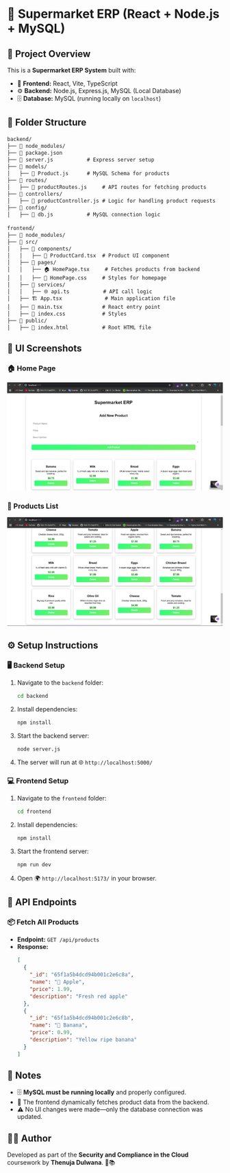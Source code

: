 # 🛒 Supermarket ERP (React + Node.js + MySQL)

## 📌 Project Overview
This is a **Supermarket ERP System** built with:
- 🎨 **Frontend:** React, Vite, TypeScript
- ⚙️ **Backend:** Node.js, Express.js, MySQL (Local Database)
- 🗄️ **Database:** MySQL (running locally on `localhost`)

## 📂 Folder Structure
```
backend/
├── 📁 node_modules/
├── 📄 package.json
├── 🚀 server.js           # Express server setup
├── 📁 models/
│   ├── 📄 Product.js      # MySQL Schema for products
├── 📁 routes/
│   ├── 📄 productRoutes.js     # API routes for fetching products
├── 📁 controllers/
│   ├── 📄 productController.js # Logic for handling product requests
├── 📁 config/
│   ├── 📄 db.js           # MySQL connection logic

frontend/
├── 📁 node_modules/
├── 📂 src/
│   ├── 📂 components/
│   │   ├── 🎨 ProductCard.tsx  # Product UI component
│   ├── 📂 pages/
│   │   ├── 🏠 HomePage.tsx     # Fetches products from backend
│   │   ├── 🎨 HomePage.css     # Styles for homepage
│   ├── 📂 services/
│   │   ├── 🌐 api.ts           # API call logic
│   ├── 🏗️ App.tsx              # Main application file
│   ├── 🚀 main.tsx             # React entry point
│   ├── 🎨 index.css            # Styles
├── 📂 public/
│   ├── 📄 index.html           # Root HTML file
```

## 🌟 UI Screenshots
### 🏠 Home Page
![Home Page](screenshots/Home_screen_01.png)

### 📝 Products List
![Products List](screenshots/Home_screen_02.png)


## ⚙️ Setup Instructions
### 🖥️ Backend Setup
1. Navigate to the `backend` folder:
   ```sh
   cd backend
   ```
2. Install dependencies:
   ```sh
   npm install
   ```
3. Start the backend server:
   ```sh
   node server.js
   ```
4. The server will run at 🌐 `http://localhost:5000/`

### 💻 Frontend Setup
1. Navigate to the `frontend` folder:
   ```sh
   cd frontend
   ```
2. Install dependencies:
   ```sh
   npm install
   ```
3. Start the frontend server:
   ```sh
   npm run dev
   ```
4. Open 🌍 `http://localhost:5173/` in your browser.

## 🔌 API Endpoints
### 📦 Fetch All Products
- **Endpoint:** `GET /api/products`
- **Response:**
  ```json
  [
    {
      "_id": "65f1a5b4dcd94b001c2e6c8a",
      "name": "🍎 Apple",
      "price": 1.99,
      "description": "Fresh red apple"
    },
    {
      "_id": "65f1a5b4dcd94b001c2e6c8b",
      "name": "🍌 Banana",
      "price": 0.99,
      "description": "Yellow ripe banana"
    }
  ]
  ```

## 📝 Notes
- 🗄️ **MySQL must be running locally** and properly configured.
- 🔄 The frontend dynamically fetches product data from the backend.
- ⚠️ No UI changes were made—only the database connection was updated.

## 👨‍💻 Author
Developed as part of the **Security and Compliance in the Cloud** coursework by **Thenuja Dulwana**. 🚀📚



